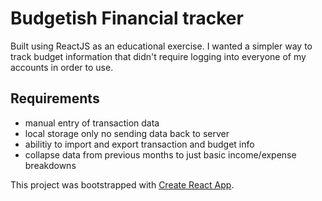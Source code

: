 # Budgetish Financial tracker

Built using ReactJS as an educational exercise. I wanted a simpler way to track budget information that didn't require logging into everyone of my accounts in order to use.

## Requirements

* manual entry of transaction data
* local storage only no sending data back to server
* abilitiy to import and export transaction and budget info
* collapse data from previous months to just basic income/expense breakdowns


This project was bootstrapped with [Create React App](https://github.com/facebook/create-react-app).
